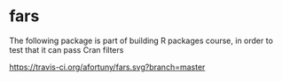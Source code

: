 # fars

The following package is part of building R packages course, in order to test that it can pass Cran filters

https://travis-ci.org/afortuny/fars.svg?branch=master
